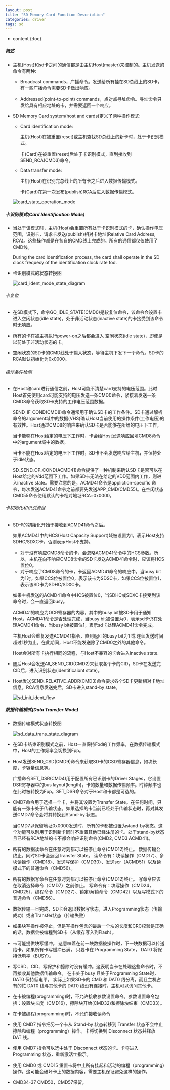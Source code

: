 ```yaml
---
layout: post
title: "SD Memory Card Function Description"
categories: driver
tags: sd
---
```


* content
{:toc}


##### 概述

* 主机(Host)和sd卡之间的通信都是由主机Host(master)来控制的。主机发送的命令有两种:

  + Broadcast commands，广播命令。发送给所有挂在SD总线上的SD卡，有一些广播命令需要SD卡做出响应。

  + Addressed(point-to-point) commands，点对点寻址命令。寻址命令只发给具有相应地址的卡，并需要返回一个响应。

* SD Memory Card system(host and cards)定义了两种操作模式:

  + Card identification mode: 

    主机(Host)在被重置(reset)或主机查找SD总线上的新卡时，处于卡识别模式。

    卡(Card)在被重置(reset)后处于卡识别模式，直到接收到SEND_RCA(CMD3)命令。

  + Data transfer mode: 

    主机(Host)在识别完总线上的所有卡之后进入数据传输模式。

    卡(Card)在第一次发布(publish)RCA后进入数据传输模式。

  ![card_state_operation_mode](/image/sd/sd_card_state_operation_mode.png)


##### 卡识别模式(Card Identification Mode)

* 当处于该模式时，主机(Host)会重置所有处于卡识别模式的卡，确认操作电压范围，识别卡，请求卡发送(publish)相对卡地址(Relative Card Address, RCA)。这些操作都是在各自的CMD线上完成的。所有的通信都仅仅使用了CMD线。

  During the card identification process, the card shall operate in the SD clock frequecy of the identification clock rate fod.

* 卡识别模式的状态转换图

  ![card_ident_mode_state_diagram](/image/sd/sd_ident_mode_state_diagram.png)

###### 卡复位

* 在SD模式下，命令GO_IDLE_STATE(CMD0)是软复位命令，该命令会设置卡进入空闲状态(idle state)。处于非活动状态(inactive state)的卡接受到该命令时无响应。

* 所有的卡在被主机执行power-on之后都会进入 空闲状态(idle state)，即使是以前处于非活动状态的卡。

* 空闲状态的SD卡的CMD线处于输入状态，等待主机下发下一个命令。SD卡的RCA默认初始化为0x0000。 

###### 操作条件检测

* 在Host和card进行通信之前，Host可能不清楚card支持的电压范围。此时Host首先使用card可能支持的电压发送一条CMD0命令，紧接着发送一条CMD8命令获取SD卡支持的工作电压范围数据。

  SEND_IF_COND(CMD8)命令通常用于确认SD卡的工作条件。SD卡通过解析命令的argument域中的数据(VHS)确认Host当前使用的操作条件(工作电压)的有效性。Host通过CMD8的响应来确认SD卡是否能够在所给的电压下工作。

  当卡能够在Host给定的电压下工作时，卡会给Host发送响应回填CMD8命令中的argument域中的数据。

  当卡不能在Host给定的电压下工作时，SD卡不会发送响应给主机，并保持处于idle状态。

  SD_SEND_OP_COND(ACMD41)命令提供了一种机制来确认SD卡是否可以在Host给定的Vdd范围下工作。如果SD卡无法在给定的VDD范围内工作，则进入inactive state。需要注意的是，ACMD41命令是appliction-specific 命令，每次发送ACMD41命令之前都要先发送APP_CMD(CMD55)。在空闲状态CMD55命令使用默认的卡相对地址RCA=0x0000。


###### 卡初始化和识别流程

* SD卡的初始化开始于接收到ACMD41命令之后。

  如果ACMD41中的HCS(Host Capacity Support)域被设置为1，表示Host支持SDHC/SDXC卡，否则表示Host不支持。

  + 对于没有响应CMD8命令的卡，会忽略ACMD41命令中的HCS参数。所以，主机在向不响应CMD8命令的SD卡发送ACMD41命令时，应该将HCS置位0。
  + 对于响应了CMD8命令的卡，卡返回ACMD41命令的响应中，当busy bit为1时，如果CCS位被置位0，表示该卡为SDSC卡，如果CCS位被置位1，表示该SD卡为SDHC/SDXC卡。

  如果主机发送的ACMD41命令中HCS被置位0，当SDHC或SDXC卡接受到该命令时，会一直返回busy。

  ACMD41的响应为OCR寄存器的内容，其中的busy bit被SD卡用于通知Host，ACMD41命令是否处理完成，当busy bit被设置为0，表示sd卡仍在处理ACMD41命令，当busy bit被置位1，表示sd卡处理ACMD41命令完成。
  
  主机Host会重复发送ACMD41指令，直到返回的busy bit为1 或 连续发送时间超过1秒为止。在此期间，Host不能发送除了CMD0之外的其他命令。

  Host会对所有卡执行相同的流程，与Host不兼容的卡会进入inactive state.

* 随后Host会发送All_SEND_CID(CMD2)来获取各个卡的CID，SD卡在发送完CID后，进入识别状态(identificaiont state)。

* Host发送SEND_RELATIVE_ADDR(CMD3)命令要求各个SD卡更新相对卡地址信息。RCA信息发送完后，SD卡进入stand-by state。


  ![sd_init_ident_flow](/image/sd/sd_init_ident_flow.png)


##### 数据传输模式(Data Transfer Mode)

* 数据传输模式状态转换图

  ![sd_data_trans_state_diagram](/image/sd/sd_data_trans_state_diagram.png)

* 在SD卡结束识别模式之前，Host一直保持Fod的工作频率，在数据传输模式中，Host的工作频率会切换到Fpp。

* Host发送SEND_CSD(CMD9)命令来获取SD卡的CSD寄存器信息，如块长度，卡容量信息等。

  广播命令SET_DSR(CMD4)用于配置所有已识别卡的Driver Stages，它设置DSR寄存器中的bus layout(length)，卡的数量和数据传输频率。时钟频率也在此时被转换为Fpp。SET_DSR命令对于Host和卡都是可选的。

* CMD7命令用于选择一个卡，并将其设置为Transfer State。在任何时间，只能有一张卡处于传输状态。如果选择的卡当前已经处于传输状态时，再对其发送CMD7命令会将其转换到Stand-by 状态。

  当CMD7以保留地址0x0000发送时，所有的卡都被设置为stand-by状态。这个功能可以别用于识别新卡同时不重置其他已经注册的卡。处于stand-by状态且已经有RCA地址的卡不都会响应识别命令(CMD2, CMD3 ACMD41)。

* 所有的数据读命令在任意时刻都可以被停止命令(CMD12)终止。
  数据传输会终止，同时SD卡会返回Transfer State。
  读命令有：块读操作（CMD17）、多块读操作（CMD18）、发送写保护（CMD30）、发送scr（ACMD51）以及读模式下的普通命令（CMD56）。

* 所有的数据写命令在任意时刻都可以被停止命令(CMD12)终止。
  写命令应该在取消选择命令（CMD7）之前停止。
  写命令有：块写操作（CMD24，CMD25）、编程命令（CMD27）、锁定/解锁命令（CMD42）以及写模式下的普通命令（CMD56）。

* 数据传输一旦完成，SD卡会退出数据写状态，进入Programming状态（传输成功）或者Transfer状态（传输失败）

* 如果块写操作被停止，但是写操作包含的最后一个块的长度和CRC校验是正确的话，数据会被编程到SD卡（从缓存写入到Flash）。

* 卡可能提供块写缓冲。 这意味着在前一块数据被操作时，下一块数据可以传送给卡。如果所有卡写缓冲已满， 只要卡在 Programming State， DAT0 将保持低电平（BUSY）。

* 写CSD、CID、写保护和擦除时没有缓冲。这表明当卡在处理这些命令时，不再接收其他数据传输命令。 
  在卡处于busy 且处于Programming State时，DAT0 保持低电平。
  实际上如果SD卡的 CMD 和 DAT0 线分离，而且主机占有的忙 DAT0 线与其他卡的 DAT0 线没有连接时，主机可以访问其他卡。

* 在卡被编程(programming)时，不允许接收参数设置命令。参数设置命令包括：设置块长度（CMD16），擦除块开始(CMD32)和擦除块结束（CMD33）。

* 在卡被编程(programming)时，不允许接收读命令

* 使用 CMD7 指令把另一个卡从 Stand-by 状态转移到 Transfer 状态不会中止擦除和编程（programming）操作。卡将切换到 Disconnect 状态并释放 DAT 线。

* 使用 CMD7 指令可以选中处于 Disconnect 状态的卡。卡将进入 Programming 状态，重新激活忙指示。

* 使用 CMD0 或 CMD15 重置卡将中止所有挂起和活动的编程（programming）操作。这可能会破坏卡上的数据内容，需要主机保证避免这样的操作。

* CMD34-37 CMD50，CMD57保留。





